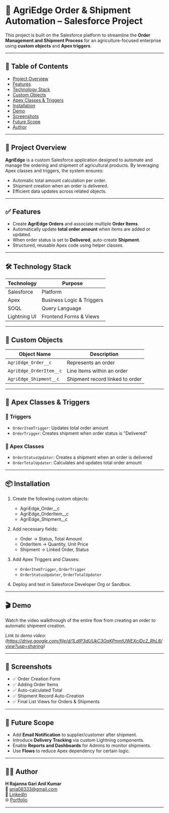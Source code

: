 # 🚜 AgriEdge Order & Shipment Automation – Salesforce Project

This project is built on the Salesforce platform to streamline the **Order Management and Shipment Process** for an agriculture-focused enterprise using **custom objects** and **Apex triggers**.

---

## 📌 Table of Contents

- [Project Overview](#project-overview)
- [Features](#features)
- [Technology Stack](#technology-stack)
- [Custom Objects](#custom-objects)
- [Apex Classes & Triggers](#apex-classes--triggers)
- [Installation](#installation)
- [Demo](#demo)
- [Screenshots](#screenshots)
- [Future Scope](#future-scope)
- [Author](#author)

---

## 🌾 Project Overview

**AgriEdge** is a custom Salesforce application designed to automate and manage the ordering and shipment of agricultural products. By leveraging Apex classes and triggers, the system ensures:

- Automatic total amount calculation per order.
- Shipment creation when an order is delivered.
- Efficient data updates across related objects.

---

## ✅ Features

- Create **AgriEdge Orders** and associate multiple **Order Items**.
- Automatically update **total order amount** when items are added or updated.
- When order status is set to **Delivered**, auto-create **Shipment**.
- Structured, reusable Apex code using helper classes.

---

## 🛠️ Technology Stack

| Technology | Purpose                  |
|------------|---------------------------|
| Salesforce | Platform                  |
| Apex       | Business Logic & Triggers |
| SOQL       | Query Language            |
| Lightning UI | Frontend Forms & Views  |

---

## 📂 Custom Objects

| Object Name                | Description                              |
|---------------------------|------------------------------------------|
| `AgriEdge_Order__c`        | Represents an order                     |
| `AgriEdge_OrderItem__c`    | Line items within an order              |
| `AgriEdge_Shipment__c`     | Shipment record linked to order         |

---

## 🧠 Apex Classes & Triggers

### 🔹 Triggers
- `OrderItemTrigger`: Updates total order amount
- `OrderTrigger`: Creates shipment when order status is "Delivered"

### 🔹 Apex Classes
- `OrderStatusUpdater`: Creates a shipment when an order is delivered
- `OrderTotalUpdater`: Calculates and updates total order amount

---

## 📦 Installation

1. Create the following custom objects:
   - AgriEdge_Order__c
   - AgriEdge_OrderItem__c
   - AgriEdge_Shipment__c

2. Add necessary fields:
   - Order → Status, Total Amount
   - OrderItem → Quantity, Unit Price
   - Shipment → Linked Order, Status

3. Add Apex Triggers and Classes:
   - `OrderItemTrigger`, `OrderTrigger`
   - `OrderStatusUpdater`, `OrderTotalUpdater`

4. Deploy and test in Salesforce Developer Org or Sandbox.

---

## 🎬 Demo

Watch the video walkthrough of the entire flow from creating an order to automatic shipment creation.

*Link to demo video: (https://drive.google.com/file/d/1LdIP3dUUkC3OqKPmntUWEXcjDc2_RhL8/view?usp=sharing)*

---

## 📸 Screenshots

- ✅ Order Creation Form
- ✅ Adding Order Items
- ✅ Auto-calculated Total
- ✅ Shipment Record Auto-Creation
- ✅ Final List Views for Orders & Shipments

---

## 🔮 Future Scope

- Add **Email Notification** to supplier/customer after shipment.
- Introduce **Delivery Tracking** via custom Lightning components.
- Enable **Reports and Dashboards** for Admins to monitor shipments.
- Use **Flows** to reduce Apex dependency for certain logic.

---

## 👨‍💻 Author

**H Rajanna Gari Anil Kumar**  
📧 ania08333@gmail.com  
🔗 [LinkedIn](https://www.linkedin.com/in/hranil)  
🌐 [Portfolio](https://anilhr.ccbp.tech/)

---

